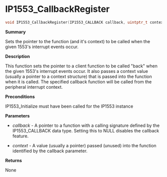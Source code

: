 # IP1553_CallbackRegister

```c
void IP1553_CallbackRegister(IP1553_CALLBACK callback, uintptr_t context)
```

**Summary**

Sets the pointer to the function (and it's context) to be called when the given 1553's interrupt events occur.

**Description**

This function sets the pointer to a client function to be called "back" when the given 1553's interrupt events occur. It also passes a context value (usually a pointer to a context structure) that is passed into the function when it is called. The specified callback function will be called from the peripheral interrupt context.

**Preconditions**

IP1553_Initialize must have been called for the IP1553 instance

**Parameters**

* *callback* - A pointer to a function with a calling signature defined by the IP1553_CALLBACK data type. Setting this to NULL disables the callback feature.

* *context* - A value (usually a pointer) passed (unused) into the function identified by the callback parameter.

**Returns**

None
